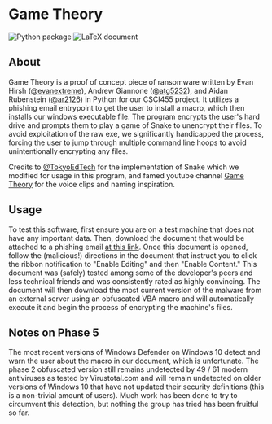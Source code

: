 # Game Theory

![Python package](https://github.com/evanextreme/CSCI455/workflows/Python%20package/badge.svg) ![LaTeX document](https://github.com/evanextreme/CSCI455/workflows/Build%20LaTeX%20document/badge.svg)

## About

Game Theory is a proof of concept piece of ransomware written by Evan Hirsh ([@evanextreme](https://github.com/evanextreme)), Andrew Giannone ([@atg5232](https://github.com/atg5232)), and Aidan Rubenstein ([@ar2126](https://github.com/ar2126)) in Python for our CSCI455 project. It utilizes a phishing email entrypoint to get the user to install a macro, which then installs our windows executable file. The program encrypts the user's hard drive and prompts them to play a game of Snake to unencrypt their files. To avoid exploitation of the raw exe, we significantly handicapped the process, forcing the user to jump through multiple command line hoops to avoid unintentionally encrypting any files.

Credits to [@TokyoEdTech](https://github.com/tokyoedtech) for the implementation of Snake which we modified for usage in this program, and famed youtube channel [Game Theory](https://www.youtube.com/user/MatthewPatrick13) for the voice clips and naming inspiration.

## Usage

To test this software, first ensure you are on a test machine that does not have any important data. Then, download the document that would be attached to a phishing email [at this link](https://github.com/evanextreme/CSCI455/blob/master/phish/important_document.docm). Once this document is opened, follow the (malicious!) directions in the document that instruct you to click the ribbon notification to "Enable Editing" and then "Enable Content." This document was (safely) tested among some of the developer's peers and less technical friends and was consistently rated as highly convincing. The document will then download the most current version of the malware from an external server using an obfuscated VBA macro and will automatically execute it and begin the process of encrypting the machine's files.

## Notes on Phase 5

The most recent versions of Windows Defender on Windows 10 detect and warn the user about the macro in our document, which is unfortunate. The phase 2 obfuscated version still remains undetected by 49 / 61 modern antiviruses as tested by Virustotal.com and will remain undetected on older versions of Windows 10 that have not updated their security definitions (this is a non-trivial amount of users). Much work has been done to try to circumvent this detection, but nothing the group has tried has been fruitful so far.
